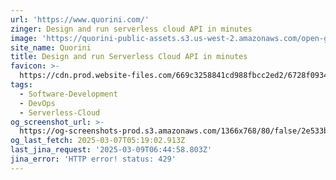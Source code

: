 ```yaml
---
url: 'https://www.quorini.com/'
zinger: Design and run serverless cloud API in minutes
image: 'https://quorini-public-assets.s3.us-west-2.amazonaws.com/open-graph-black.png'
site_name: Quorini
title: Design and run Serverless Cloud API in minutes
favicon: >-
  https://cdn.prod.website-files.com/669c3258841cd988fbcc2ed2/6728f0934246dafe54738ae1_favicon-32x32.png
tags:
  - Software-Development
  - DevOps
  - Serverless-Cloud
og_screenshot_url: >-
  https://og-screenshots-prod.s3.amazonaws.com/1366x768/80/false/2e533b1b9ee9318cea02432b2ef372cd61b226f24e96d0982d14ac773b6ad1f1.jpeg
og_last_fetch: 2025-03-07T05:19:02.913Z
last_jina_request: '2025-03-09T06:44:58.803Z'
jina_error: 'HTTP error! status: 429'
---
```


